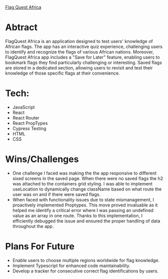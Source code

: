 [Flag Quest Africa](https://flag-quest-africa-9it44wc9z-elise-jones.vercel.app)

# Abtract
FlagQuest Africa is an application designed to test users' knowledge of African flags. The app has an interactive quiz experience, challenging users to identify and recognize the flags of various African nations. Moreover, FlagQuest Africa app includes a "Save for Later" feature, enabling users to bookmark flags they find particularly challenging or interesting. Saved flags are stored in a dedicated section, allowing users to revisit and test their knowledge of those specific flags at their convenience.

# Tech:
- JavaScript
- React
- React Router
- React PropTypes
- Cypress Testing
- HTML
- CSS

# Wins/Challenges
- One challenge I faced was making the the app responsive to different sixed screens in the saved page. When there were no saved flags the h2 was attached to the containers grid styling. I was able to implement useLocation to dynamically change className based on what route the user was on and if there were saved flags.
- When faced with functionality issues due to state mismanagement, I proactively implemented Proptypes. This move proved invaluable as it helped me identify a critical error where I was passing an undefined value as an array in one route. Thanks to this implementation, I efficiently debugged the issue and ensured the proper handling of data throughout the app.

# Plans For Future
- Enable users to choose multiple regions worldwide for flag knowledge.
- Implement Typescript for enhanced code maintainability.
- Develop a tracker for consecutive correct flag identifications by users.


